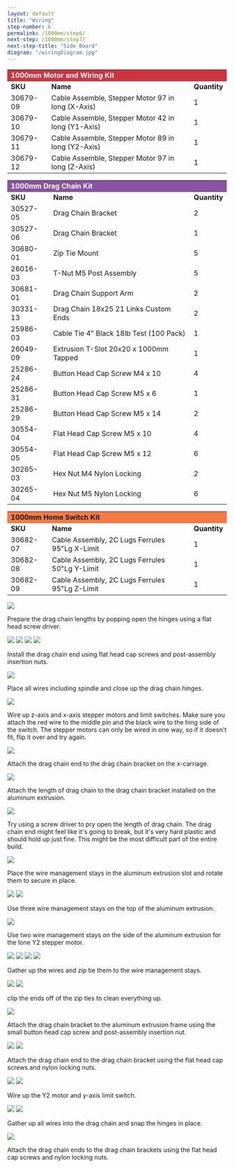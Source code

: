 ```yaml
---
layout: default
title: "Wiring"
step-number: 6
permalink: /1000mm/step6/
next-step: /1000mm/step7/
next-step-title: "Side Board"
diagram: "/wiringDiagram.jpg"
---
```

<table>
  <tr>
    <td style="color:#fff;background: #CC3440" colspan="3">
      <b>1000mm Motor and Wiring Kit</b>
    </td>
  </tr>
  <tr>
    <td>
      <b>SKU</b>
    </td>
    <td>
      <b>Name</b>
    </td>
    <td>
      <b>Quantity</b>
    </td>
  </tr>
  <tr>
    <td>
      30679-09
    </td>
    <td>
      Cable Assemble, Stepper Motor 97 in long (X-Axis)
    </td>
    <td>
      1
    </td>
  </tr>
  <tr>
    <td>
      30679-10
    </td>
    <td>
      Cable Assemble, Stepper Motor 42 in long (Y1-Axis)
    </td>
    <td>
      1
    </td>
  </tr>
  <tr>
    <td>
      30679-11
    </td>
    <td>
      Cable Assemble, Stepper Motor 89 in long (Y2-Axis)
    </td>
    <td>
      1
    </td>
  </tr>
  <tr>
    <td>
      30679-12
    </td>
    <td>
      Cable Assemble, Stepper Motor 97 in long (Z-Axis)
    </td>
    <td>
      1
    </td>
  </tr>
</table>
<table>
  <tr>
    <td style="color:#fff;background: #8A52A1" colspan="3">
      <b>1000mm Drag Chain Kit</b>
    </td>
  </tr>
  <tr>
    <td>
      <b>SKU</b>
    </td>
    <td>
      <b>Name</b>
    </td>
    <td>
      <b>Quantity</b>
    </td>
  </tr>
  <tr>
    <td>
      30527-05
    </td>
    <td>
      Drag Chain Bracket
    </td>
    <td>
      2
    </td>
  </tr>
  <tr>
    <td>
      30527-06
    </td>
    <td>
      Drag Chain Bracket
    </td>
    <td>
      1
    </td>
  </tr>
  <tr>
    <td>
      30680-01
    </td>
    <td>
      Zip Tie Mount
    </td>
    <td>
      5
    </td>
  </tr>
  <tr>
    <td>
      26016-03
    </td>
    <td>
      T-Nut M5 Post Assembly
    </td>
    <td>
      5
    </td>
  </tr>
  <tr>
    <td>
      30681-01
    </td>
    <td>
      Drag Chain Support Arm
    </td>
    <td>
      2
    </td>
  </tr>
  <tr>
    <td>
      30331-13
    </td>
    <td>
      Drag Chain 18x25 21 Links Custom Ends
    </td>
    <td>
      2
    </td>
  </tr>
  <tr>
    <td>
      25986-03
    </td>
    <td>
      Cable Tie 4" Black 18lb Test (100 Pack)
    </td>
    <td>
      1
    </td>
  </tr>
  <tr>
    <td>
      26049-09
    </td>
    <td>
      Extrusion T-Slot 20x20 x 1000mm Tapped
    </td>
    <td>
      1
    </td>
  </tr>
  <tr>
    <td>
      25286-24
    </td>
    <td>
      Button Head Cap Screw M4 x 10
    </td>
    <td>
      4
    </td>
  </tr>
  <tr>
    <td>
      25286-31
    </td>
    <td>
      Button Head Cap Screw M5 x 6
    </td>
    <td>
      1
    </td>
  </tr>
  <tr>
    <td>
      25286-29
    </td>
    <td>
      Button Head Cap Screw M5 x 14
    </td>
    <td>
      2
    </td>
  </tr>
  <tr>
    <td>
      30554-04
    </td>
    <td>
      Flat Head Cap Screw M5 x 10
    </td>
    <td>
      4
    </td>
  </tr>
  <tr>
    <td>
      30554-05
    </td>
    <td>
      Flat Head Cap Screw M5 x 12
    </td>
    <td>
      6
    </td>
  </tr>
  <tr>
    <td>
      30265-03
    </td>
    <td>
      Hex Nut M4 Nylon Locking
    </td>
    <td>
      2
    </td>
  </tr>
  <tr>
    <td>
      30265-04
    </td>
    <td>
      Hex Nut M5 Nylon Locking
    </td>
    <td>
      6
    </td>
  </tr>
</table>
<table>
  <tr>
    <td style="color:#ff;background: #F47B44" colspan="3">
      <b>1000mm Home Switch Kit</b>
    </td>
  </tr>
  <tr>
    <td>
      <b>SKU</b>
    </td>
    <td>
      <b>Name</b>
    </td>
    <td>
      <b>Quantity</b>
    </td>
  </tr>
  <tr>
    <td>
      30682-07
    </td>
    <td>
      Cable Assembly, 2C Lugs Ferrules 95"Lg X-Limit
    </td>
    <td>
      1
    </td>
  </tr>
  <tr>
    <td>
      30682-08
    </td>
    <td>
      Cable Assembly, 2C Lugs Ferrules 50"Lg Y-Limit
    </td>
    <td>
      1
    </td>
  </tr>
  <tr>
    <td>
      30682-09
    </td>
    <td>
      Cable Assembly, 2C Lugs Ferrules 95"Lg Z-Limit
    </td>
    <td>
      1
    </td>
  </tr>
</table>


<img src="../jpfs_DSC2806.jpg">
<p>Prepare the drag chain lengths by popping open the hinges using a flat head screw driver.</p>
<img src="../jpfs_DSC2812.jpg">
<img src="../jpfs_DSC2834.jpg">
<img src="../P4220499jpg04.jpg">
<img src="../jpfs_DSC2837.jpg">
<p>Install the drag chain end using flat head cap screws and post-assembly insertion nuts.</p>
<img src="../jpfs_DSC2873.jpg">
<p>Place all wires including spindle and close up the drag chain hinges.</p>
<img src="../jpfs_DSC2883.jpg">
<p>Wire up z-axis and x-axis stepper motors and limit switches.  Make sure you attach the red wire to the middle pin and the black wire to the hing side of the switch.  The stepper motors can only be wired in one way, so if it doesn't fit, flip it over and try again.</p>
<img src="../P4220500jpg05.jpg">
<p>Attach the drag chain end to the drag chain bracket on the x-carriage.</p>
<img src="../P4220503jpg08.jpg">
<p>Attach the length of drag chain to the drag chain bracket installed on the aluminum extrusion.</p>
<img src="../jpfs_DSC2902.jpg">
<p>Try using a screw driver to pry open the length of drag chain.  The drag chain end might feel like it's going to break, but it's very hard plastic and should hold up just fine.  This might be the most difficult part of the entire build.</p>
<img src="../jpfs_DSC2916.jpg">
<p>Place the wire management stays in the aluminum extrusion slot and rotate them to secure in place.</p>
<img src="../jpfs_DSC2918.jpg">
<img src="../P4220504jpg09.jpg">
<p>Use three wire management stays on the top of the aluminum extrusion.</p>
<img src="../P4220505jpg10.jpg">
<p>Use two wire management stays on the side of the aluminum extrusion for the lone Y2 stepper motor.</p>
<img src="../P4220509jpg14.jpg">
<img src="../P4220510jpg15.jpg">
<img src="../P4220511jpg16.jpg">
<img src="../P4220514jpg19.jpg">
<p>Gather up the wires and zip tie them to the wire management stays.</p>
<img src="../P4220519jpg24.jpg">
<img src="../P4220521jpg26.jpg">
<p>clip the ends off of the zip ties to clean everything up.</p>
<img src="../jpfs_DSC2822.jpg">
<p>Attach the drag chain bracket to the aluminum extrusion frame using the small button head cap screw and post-assembly insertion nut.</p>
<img src="../jpfs_DSC2924.jpg">
<img src="../jpfs_DSC2926.jpg">
<p>Attach the drag chain end to the drag chain bracket using the flat head cap screws and nylon locking nuts.</p>
<img src="../jpfs_DSC2927.jpg">
<img src="../P4220523jpg28.jpg">
<p>Wire up the Y2 motor and y-axis limit switch.</p>
<img src="../P4220527jpg32.jpg">
<img src="../P4220530jpg35.jpg">
<p>Gather up all wires into the drag chain and snap the hinges in place.</p>
<img src="../P4220536jpg41.jpg">
<p>Attach the drag chain ends to the drag chain brackets using the flat head cap screws and nylon locking nuts.</p>